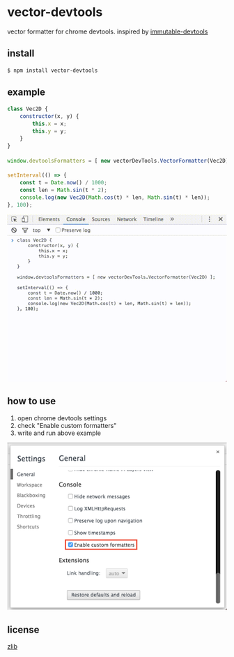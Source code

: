 # vector-devtools
vector formatter for chrome devtools.
inspired by [immutable-devtools](https://github.com/andrewdavey/immutable-devtools)


## install
```sh
$ npm install vector-devtools
```


## example
```js
class Vec2D {
    constructor(x, y) {
        this.x = x;
        this.y = y;
    }
}

window.devtoolsFormatters = [ new vectorDevTools.VectorFormatter(Vec2D) ];

setInterval(() => {
    const t = Date.now() / 1000;
    const len = Math.sin(t * 2);
    console.log(new Vec2D(Math.cos(t) * len, Math.sin(t) * len));
}, 100);
```

![example](./example.gif)


## how to use

1. open chrome devtools settings
2. check "Enable custom formatters"
3. write and run above example

![example](./howto.png)


## license
[zlib](./LICENSE)
